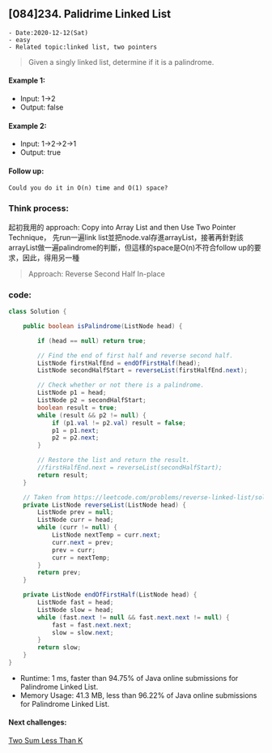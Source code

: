 ## [084]234. Palidrime Linked List

```
- Date:2020-12-12(Sat)
- easy
- Related topic:linked list, two pointers
```

>Given a singly linked list, determine if it is a palindrome.

#### Example 1:

- Input: 1->2
- Output: false
#### Example 2:

- Input: 1->2->2->1
- Output: true
#### Follow up:

```
Could you do it in O(n) time and O(1) space?
```

### Think process:
起初我用的
approach: Copy into Array List and then Use Two Pointer Technique，
先run一遍link list並把node.val存進arrayList，接著再針對該arrayList做一遍palindrome的判斷，但這樣的space是O(n)不符合follow up的要求，因此，得用另一種
> Approach: Reverse Second Half In-place


### code:

```java
class Solution {

    public boolean isPalindrome(ListNode head) {

        if (head == null) return true;

        // Find the end of first half and reverse second half.
        ListNode firstHalfEnd = endOfFirstHalf(head);
        ListNode secondHalfStart = reverseList(firstHalfEnd.next);

        // Check whether or not there is a palindrome.
        ListNode p1 = head;
        ListNode p2 = secondHalfStart;
        boolean result = true;
        while (result && p2 != null) {
            if (p1.val != p2.val) result = false;
            p1 = p1.next;
            p2 = p2.next;
        }        

        // Restore the list and return the result.
        //firstHalfEnd.next = reverseList(secondHalfStart);
        return result;
    }

    // Taken from https://leetcode.com/problems/reverse-linked-list/solution/
    private ListNode reverseList(ListNode head) {
        ListNode prev = null;
        ListNode curr = head;
        while (curr != null) {
            ListNode nextTemp = curr.next;
            curr.next = prev;
            prev = curr;
            curr = nextTemp;
        }
        return prev;
    }

    private ListNode endOfFirstHalf(ListNode head) {
        ListNode fast = head;
        ListNode slow = head;
        while (fast.next != null && fast.next.next != null) {
            fast = fast.next.next;
            slow = slow.next;
        }
        return slow;
    }
}
```

- Runtime: 1 ms, faster than 94.75% of Java online submissions for Palindrome Linked List.
- Memory Usage: 41.3 MB, less than 96.22% of Java online submissions for Palindrome Linked List.

#### Next challenges:
[Two Sum Less Than K](https://leetcode.com/problems/two-sum-less-than-k/)